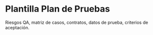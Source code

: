 # Plantilla Plan de Pruebas

Riesgos QA, matriz de casos, contratos, datos de prueba, criterios de aceptación.
